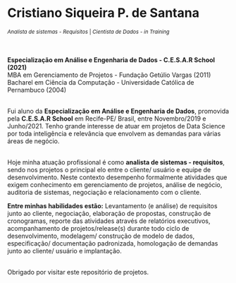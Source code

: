 # Cristiano Siqueira P. de Santana
<sub>*Analista de sistemas - Requisitos* | *Cientista de Dados - in Training*</sub>

<br/><br/>
<strong>Especialização em Análise e Engenharia de Dados - C.E.S.A.R School (2021)</strong><br/> 
MBA em Gerenciamento de Projetos - Fundação Getúlio Vargas (2011)<br/>
Bacharel em Ciência da Computação - Universidade Católica de Pernambuco (2004)<br/>
<!-- [MBA em Gerenciamento de Projetos - Fundação Getúlio Vargas (2011)]-->
<br/>
<!--<div align="center">
[Em atualização] - Este repositório é destinado ao meu portfólio de projetos na área de <strong>Data Science.</strong><br /><br/>
</div>-->
Fui aluno da <strong>Especialização em Análise e Engenharia de Dados</strong>, promovida pela <strong>C.E.S.A.R School</strong> em Recife-PE/ Brasil, entre Novembro/2019 e Junho/2021. Tenho grande interesse de atuar em projetos de Data Science por toda inteligência e relevância que envolvem as demandas para várias áreas de negócio.<br/><br/>

Hoje minha atuação profissional é como <strong>analista de sistemas - requisitos</strong>, sendo nos projetos o principal elo entre o cliente/ usuário e equipe de desenvolvimento. Neste contexto desempenho formalmente atividades que exigem conhecimento em gerenciamento de projetos, análise de negócio, auditoria de sistemas, negociação e relacionamento com o cliente.<br />

<strong>Entre minhas habilidades estão:</strong> Levantamento (e análise) de requisitos junto ao cliente, negociação, elaboração de propostas, construção de cronogramas, reporte das atividades através de relatórios executivos, acompanhamento de projetos/release(s) durante todo ciclo de desenvolvimento, modelagem/ construção de modelo de dados, especificação/ documentação padronizada, homologação de demandas junto ao cliente/ usuário e implantação.

<!--
Relação de projetos:
* <a href="https://github.com/cristianosps/My_DataScience_Portfolio/tree/master/Analisando%20os%20Dados%20do%20Airbnb%20-%20Amsterdam%20-%20The%20Netherlands">Analisando os Dados do Airbnb - Amsterdam - The Netherlands</a>

</div>-->

<br>
<div>Obrigado por visitar este repositório de projetos.</div>
